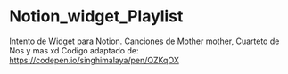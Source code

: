 # Notion_widget_Playlist
Intento de Widget para Notion. Canciones de Mother mother, Cuarteto de Nos y mas xd
Codigo adaptado de: https://codepen.io/singhimalaya/pen/QZKqOX
